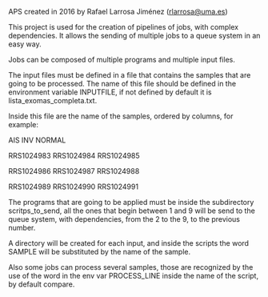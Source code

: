 
APS  created in 2016 by Rafael Larrosa Jiménez (rlarrosa@uma.es)

This project is used for the creation of pipelines of jobs, with complex
dependencies.  It allows the sending of multiple jobs to a queue system in an
easy way.  

Jobs can be composed of multiple programs and multiple input files.

The input files must be defined in a file that contains the samples that are
going to be processed.  The name of this file should be defined in the
environment variable INPUTFILE, if not defined by default it is
lista_exomas_completa.txt.

Inside this file are the name of the samples, ordered by columns, for example:


AIS             INV             NORMAL

RRS1024983      RRS1024984      RRS1024985

RRS1024986      RRS1024987      RRS1024988

RRS1024989      RRS1024990      RRS1024991



The programs that are going to be applied must be inside the subdirectory
scritps_to_send, all the ones that begin between 1 and 9 will be send to the
queue system, with dependencies, from the 2 to the 9, to the previous number.

A directory will be created for each input, and inside the scripts the word
SAMPLE will be substituted by the name of the sample.


Also some jobs can process several samples, those are recognized by the use of 
the word in the env var PROCESS_LINE inside the name of the script,
by default compare.



